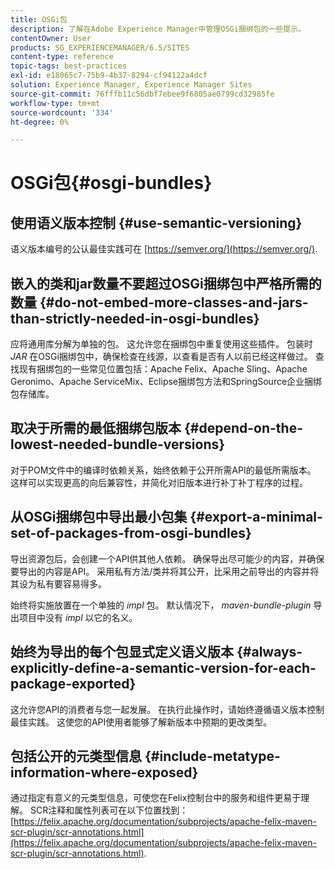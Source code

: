 ```yaml
---
title: OSGi包
description: 了解在Adobe Experience Manager中管理OSGi捆绑包的一些提示。
contentOwner: User
products: SG_EXPERIENCEMANAGER/6.5/SITES
content-type: reference
topic-tags: best-practices
exl-id: e18065c7-75b9-4b37-8294-cf94122a4dcf
solution: Experience Manager, Experience Manager Sites
source-git-commit: 76fffb11c56dbf7ebee9f6805ae0799cd32985fe
workflow-type: tm+mt
source-wordcount: '334'
ht-degree: 0%

---
```


# OSGi包{#osgi-bundles}

## 使用语义版本控制 {#use-semantic-versioning}

语义版本编号的公认最佳实践可在 [https://semver.org/](https://semver.org/).

## 嵌入的类和jar数量不要超过OSGi捆绑包中严格所需的数量 {#do-not-embed-more-classes-and-jars-than-strictly-needed-in-osgi-bundles}

应将通用库分解为单独的包。 这允许您在捆绑包中重复使用这些插件。 包装时 *JAR* 在OSGi捆绑包中，确保检查在线源，以查看是否有人以前已经这样做过。 查找现有捆绑包的一些常见位置包括：Apache Felix、Apache Sling、Apache Geronimo、Apache ServiceMix、Eclipse捆绑包方法和SpringSource企业捆绑包存储库。

## 取决于所需的最低捆绑包版本 {#depend-on-the-lowest-needed-bundle-versions}

对于POM文件中的编译时依赖关系，始终依赖于公开所需API的最低所需版本。 这样可以实现更高的向后兼容性，并简化对旧版本进行补丁补丁程序的过程。

## 从OSGi捆绑包中导出最小包集 {#export-a-minimal-set-of-packages-from-osgi-bundles}

导出资源包后，会创建一个API供其他人依赖。 确保导出尽可能少的内容，并确保要导出的内容是API。 采用私有方法/类并将其公开，比采用之前导出的内容并将其设为私有要容易得多。

始终将实施放置在一个单独的 *impl* 包。 默认情况下， *maven-bundle-plugin* 导出项目中没有 *impl* 以它的名义。

## 始终为导出的每个包显式定义语义版本 {#always-explicitly-define-a-semantic-version-for-each-package-exported}

这允许您API的消费者与您一起发展。 在执行此操作时，请始终遵循语义版本控制最佳实践。 这使您的API使用者能够了解新版本中预期的更改类型。

## 包括公开的元类型信息 {#include-metatype-information-where-exposed}

通过指定有意义的元类型信息，可使您在Felix控制台中的服务和组件更易于理解。 SCR注释和属性列表可在以下位置找到： [https://felix.apache.org/documentation/subprojects/apache-felix-maven-scr-plugin/scr-annotations.html](https://felix.apache.org/documentation/subprojects/apache-felix-maven-scr-plugin/scr-annotations.html).
